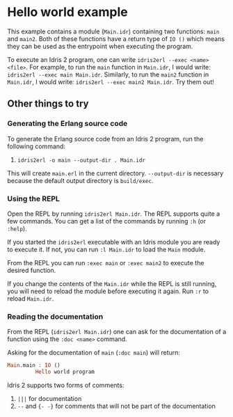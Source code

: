 # Hello world example

This example contains a module (`Main.idr`) containing two functions: `main` and `main2`. Both of these functions have a return type of `IO ()` which means they can be used as the entrypoint when executing the program.

To execute an Idris 2 program, one can write `idris2erl --exec <name> <file>`. For example, to run the `main` function in `Main.idr`, I would write: `idris2erl --exec main Main.idr`. Similarly, to run the `main2` function in `Main.idr`, I would write: `idris2erl --exec main2 Main.idr`. Try them out!


## Other things to try

### Generating the Erlang source code

To generate the Erlang source code from an Idris 2 program, run the following command:
1. `idris2erl -o main --output-dir . Main.idr`

This will create `main.erl` in the current directory. `--output-dir` is necessary because the default output directory is `build/exec`.


### Using the REPL

Open the REPL by running `idris2erl Main.idr`. The REPL supports quite a few commands. You can get a list of the commands by running `:h` (or `:help`).

If you started the `idris2erl` executable with an Idris module you are ready to execute it. If not, you can run `:l Main.idr` to load the `Main` module.

From the REPL you can run `:exec main` or `:exec main2` to execute the desired function.

If you change the contents of the `Main.idr` while the REPL is still running, you will need to reload the module before executing it again. Run `:r` to reload `Main.idr`.


### Reading the documentation

From the REPL (`idris2erl Main.idr`) one can ask for the documentation of a function using the `:doc <name>` command.

Asking for the documentation of `main` (`:doc main`) will return:
```idris
Main.main : IO ()
         Hello world program
```

Idris 2 supports two forms of comments:
1. `|||` for documentation
2. `--` and `{- -}` for comments that will not be part of the documentation
